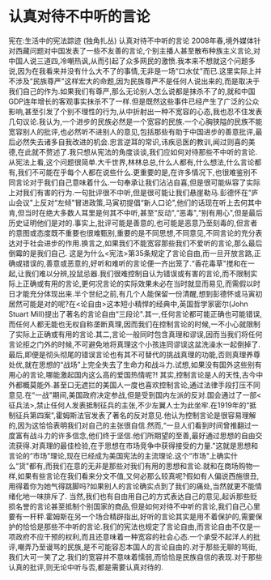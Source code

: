 # 认真对待不中听的言论

宪在:生活中的宪法踪迹 (独角扎丛)
认真对待不中听的言论
2008年春,境外媒体针对西藏问题对中国发表了一些不友善的言论,个别主播人甚至散布种族主义言论,对中国人说三道四,冷嘲热讽,从而引起了众多网民的激愤.我本来不想就这个问题多说,因为在我看来并没有什么大不了的事情,无非是一场“口水仗"而已.这里实际上并不涉及“民族尊严"这样宏大的命题,因为民族尊严不是任何人说出来的,而是取决于我们自己的作为.如果我们有尊严,那么无论别人怎么说都是抹杀不了的,就和中国GDP连年增长的客观事实抹杀不了一样.但是既然这些事件已经产生了广泛的公众影响,甚至引发了个别不理性的行为,从中折射出一种不宽容的心态,我也忍不住发表几句议论.我认为,一个进步的民族必然是一个宽容的民族.一个心胸狭隘的民族不能宽容别人的批评,也必然听不进别人的意见,包括那些有助于中国进步的善意批评,最后必然失去诸多自我改进的机会.忠言逆耳的常识,讳疾忌医的教训,闻过则喜的美德,在此就不赘述了.我只想从宪法的角度谈谈,我们应如何对待那些不中听的言论.
从宪法上看,这个问题很简单.大千世界,林林总总,什么人都有,什么想法,什么言论都有,我们不可能在乎每个人都在说些什么.更重要的是,在许多情况下,也很难鉴别不同言论对于我们自己意味着什么.一句奉承让我们沾沾自喜,但是很可能纵容了实际上对我们有害的行为.一句批评很不中听,但是很可能让我们悬崖勒马.彭德怀在“庐山会议"上反对“左倾"冒进政策,马寅初提倡“新人口论",他们的话现在听上去何其中肯,但当时在绝大多数人耳里是何其不中听,甚至“反动",“恶毒",“别有用心",但是最后历史证明他们是对的.事实上,批评可能是善意的,也可能是恶意乃至刻毒的,但言者的意图或态度既不重要也很难甄别,重要的是不同思想,不同意见,不同言论的充分表达对于社会进步的作用.换言之,如果我们不能宽容那些我们不爱听的言论,那么最后倒霉的是我们自己.
这是为什么<宪法>第35条规定了言论自由,而一旦开放言路,正确或错误的,善意或恶意的,好听和难听的言论便一齐出笼了.“香花毒草"搅和在一起,让我们难以分辨,投鼠忌器.我们很难控制自认为错误或有害的言论,而不限制实际上正确或有用的言论,更何况言论的实际效果未必在当时就显而易见,而需假以时日才能充分体现出来.半个世纪之前,有几个人能保留一份清醒,想到彭德怀或马寅初居然可能是对的呢?在<论自由>这本短小精悍的经典中,英国哲学家密尔(John Stuart Mill)提出了著名的言论自由“三段论".其一,任何言论都可能正确也可能错误,而任何人都无能也无权自称垄断真理,因而我们在控制言论的时候,一不小心就限制了实际上正确或有用的言论.其二,言论一般同时包含真理和谬误,因而当我们将任何言论拒之门外的时候,不可避免地将真理这个小孩连同谬误这盆洗澡水一起倒掉了.最后,即便是彻头彻尾的错误言论也有其不可替代的挑战真理的功能,否则真理养尊处优,就在思想的“战场"上完全失去了生命力和战斗力.试想,如果没有国外这些别有用心的言论,哪能激起国内这么高的爱国热情呢?!
其实,控制言论是人的天性,古今中外都概莫能外.甚至口无遮拦的美国人一度也喜欢控制言论,通过法律手段打压不同意见.在“一战"期间,美国政府决定参战,但是受到国内左派的反对.国会通过了一部<征兵法>,禁止任何人发表抵制征兵的主张,不少左翼人士为此坐牢.在1919年的“抵制征兵第四案",霍姆斯法官发表了著名的反对意见.他认为控制言论是很容易理解的,因为这恰恰表明我们对自己的主张很自信.然而,“一旦人们看到时间曾推翻过一度富有战斗力的许多信念,他们终于坚信.他们所期望的至善,最好通过思想的自由交流获得.对真理的最佳检验,在于思想在市场竞争中获得接受的力量."这就是思想和言论的“市场"理论,现在已经成为美国宪法的主流理论.这个“市场"上确实什么“货"都有,而我们在意的无非是那些对我们有用的思想和言论.就和在商场购物一样,如果有些言论在我们看来分文不值,又何必那么较真呢?假如有人偏说西施很丑,用得着你为她气得跳脚吗?如果别人的言论确实点到了我们的痛处,当然就更不能情绪化地一味排斥了.
当然,我们也有自由用自己的方式表达自己的意见,起诉那些贬损名誉的言论甚至抵制个别国家的商品,但是如何对待不中听的言论,我们自己心里要有一杆秤.霍姆斯在另一个场合精辟指出,好听的言论其实是用不着保护的,需要保护的恰恰是那些不中听的言论.我们的宪法也规定了言论自由,而言论自由不仅是一项政府不应干预的权利,而且还意味着一种宽容的社会心态.一个承受不起洋人的批评,嘲弄乃至谩骂的民族,是不可能容忍本国人的言论自由的.对于那些无聊的骂街,我们大可一笑了之.我们的宽容并不意味着懦弱,而恰恰是民族自信的表现.对于那些认真的批评,则无论中听与否,都是需要认真对待的.